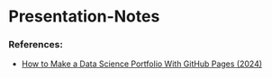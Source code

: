 # Presentation-Notes

### References:
- [How to Make a Data Science Portfolio With GitHub Pages (2024)](https://www.youtube.com/watch?v=D9CLhQdLp8w)

